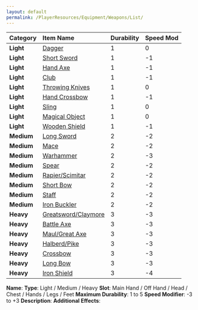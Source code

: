 ```yaml
---
layout: default
permalink: /PlayerResources/Equipment/Weapons/List/
---
```


| Category   | Item Name                                                                                     | Durability | Speed Mod |
| :--------- | :-------------------------------------------------------------------------------------------- | :--------- | :-------- |
| **Light**  | [Dagger]({{site.baseurl}}/PlayerResources/Equipment/Weapons/Dagger/)                          | 1          | 0         |
| **Light**  | [Short Sword]({{site.baseurl}}/PlayerResources/Equipment/Weapons/ShortSword/)                 | 1          | -1        |
| **Light**  | [Hand Axe]({{site.baseurl}}/PlayerResources/Equipment/Weapons/HandAxe/)                       | 1          | -1        |
| **Light**  | [Club]({{site.baseurl}}/PlayerResources/Equipment/Weapons/Club/)                              | 1          | -1        |
| **Light**  | [Throwing Knives]({{site.baseurl}}/PlayerResources/Equipment/Weapons/ThrowingKnives/)         | 1          | 0         |
| **Light**  | [Hand Crossbow]({{site.baseurl}}/PlayerResources/Equipment/Weapons/HandCrossbow/)             | 1          | -1        |
| **Light**  | [Sling]({{site.baseurl}}/PlayerResources/Equipment/Weapons/Sling/)                            | 1          | 0         |
| **Light**  | [Magical Object]({{site.baseurl}}/PlayerResources/Equipment/Weapons/MagicalObject/)           | 1          | 0         |
| **Light**  | [Wooden Shield]({{site.baseurl}}/PlayerResources/Equipment/Weapons/WoodenShield/)             | 1          | -1        |
| **Medium** | [Long Sword]({{site.baseurl}}/PlayerResources/Equipment/Weapons/LongSword/)                   | 2          | -2        |
| **Medium** | [Mace]({{site.baseurl}}/PlayerResources/Equipment/Weapons/Mace/)                              | 2          | -2        |
| **Medium** | [Warhammer]({{site.baseurl}}/PlayerResources/Equipment/Weapons/Warhammer/)                    | 2          | -3        |
| **Medium** | [Spear]({{site.baseurl}}/PlayerResources/Equipment/Weapons/Spear/)                            | 2          | -2        |
| **Medium** | [Rapier/Scimitar]({{site.baseurl}}/PlayerResources/Equipment/Weapons/RapierScimitar/)         | 2          | -2        |
| **Medium** | [Short Bow]({{site.baseurl}}/PlayerResources/Equipment/Weapons/ShortBow/)                     | 2          | -2        |
| **Medium** | [Staff]({{site.baseurl}}/PlayerResources/Equipment/Weapons/Staff/)                            | 2          | -2        |
| **Medium** | [Iron Buckler]({{site.baseurl}}/PlayerResources/Equipment/Weapons/IronBuckler/)               | 2          | -2        |
| **Heavy**  | [Greatsword/Claymore]({{site.baseurl}}/PlayerResources/Equipment/Weapons/GreatswordClaymore/) | 3          | -3        |
| **Heavy**  | [Battle Axe]({{site.baseurl}}/PlayerResources/Equipment/Weapons/BattleAxe/)                   | 3          | -3        |
| **Heavy**  | [Maul/Great Axe]({{site.baseurl}}/PlayerResources/Equipment/Weapons/MaulGreatAxe/)            | 3          | -3        |
| **Heavy**  | [Halberd/Pike]({{site.baseurl}}/PlayerResources/Equipment/Weapons/HalberdPike/)               | 3          | -3        |
| **Heavy**  | [Crossbow]({{site.baseurl}}/PlayerResources/Equipment/Weapons/Crossbow/)                      | 3          | -3        |
| **Heavy**  | [Long Bow]({{site.baseurl}}/PlayerResources/Equipment/Weapons/LongBow/)                       | 3          | -3        |
| **Heavy**  | [Iron Shield]({{site.baseurl}}/PlayerResources/Equipment/Weapons/IronShield/)                 | 3          | -4        |

**Name**: 
**Type**: Light / Medium / Heavy
**Slot**: Main Hand / Off Hand / Head / Chest / Hands / Legs / Feet
**Maximum Durability**: 1 to 5
**Speed Modifier**: -3 to +3
**Description**:
**Additional Effects**: 